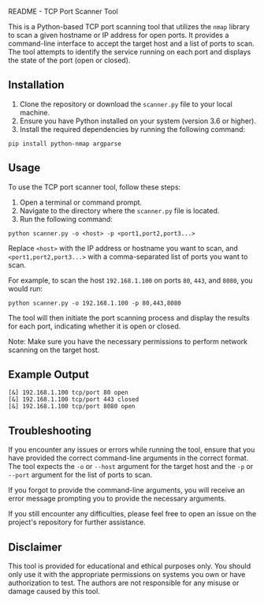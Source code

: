 README - TCP Port Scanner Tool

This is a Python-based TCP port scanning tool that utilizes the `nmap` library to scan a given hostname or IP address for open ports. It provides a command-line interface to accept the target host and a list of ports to scan. The tool attempts to identify the service running on each port and displays the state of the port (open or closed).

## Installation

1. Clone the repository or download the `scanner.py` file to your local machine.
2. Ensure you have Python installed on your system (version 3.6 or higher).
3. Install the required dependencies by running the following command:

```
pip install python-nmap argparse
```

## Usage

To use the TCP port scanner tool, follow these steps:

1. Open a terminal or command prompt.
2. Navigate to the directory where the `scanner.py` file is located.
3. Run the following command:

```
python scanner.py -o <host> -p <port1,port2,port3...>
```

Replace `<host>` with the IP address or hostname you want to scan, and `<port1,port2,port3...>` with a comma-separated list of ports you want to scan.

For example, to scan the host `192.168.1.100` on ports `80`, `443`, and `8080`, you would run:

```
python scanner.py -o 192.168.1.100 -p 80,443,8080
```

The tool will then initiate the port scanning process and display the results for each port, indicating whether it is open or closed.

Note: Make sure you have the necessary permissions to perform network scanning on the target host.

## Example Output

```
[&] 192.168.1.100 tcp/port 80 open
[&] 192.168.1.100 tcp/port 443 closed
[&] 192.168.1.100 tcp/port 8080 open
```

## Troubleshooting

If you encounter any issues or errors while running the tool, ensure that you have provided the correct command-line arguments in the correct format. The tool expects the `-o` or `--host` argument for the target host and the `-p` or `--port` argument for the list of ports to scan.

If you forgot to provide the command-line arguments, you will receive an error message prompting you to provide the necessary arguments.

If you still encounter any difficulties, please feel free to open an issue on the project's repository for further assistance.

## Disclaimer

This tool is provided for educational and ethical purposes only. You should only use it with the appropriate permissions on systems you own or have authorization to test. The authors are not responsible for any misuse or damage caused by this tool.
